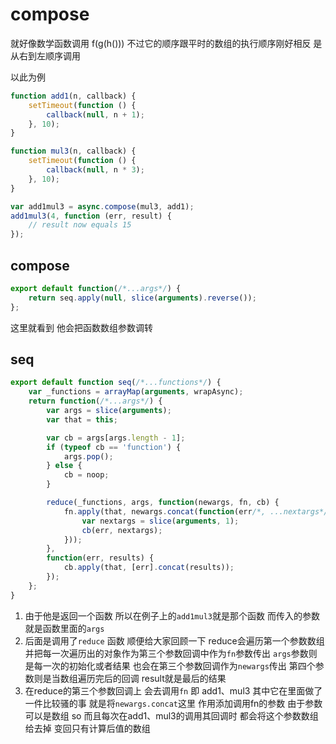 # compose

就好像数学函数调用 f(g(h())) 不过它的顺序跟平时的数组的执行顺序刚好相反 是从右到左顺序调用

以此为例

```javascript
function add1(n, callback) {
    setTimeout(function () {
        callback(null, n + 1);
    }, 10);
}

function mul3(n, callback) {
    setTimeout(function () {
        callback(null, n * 3);
    }, 10);
}

var add1mul3 = async.compose(mul3, add1);
add1mul3(4, function (err, result) {
    // result now equals 15
});
```

## compose

```javascript
export default function(/*...args*/) {
    return seq.apply(null, slice(arguments).reverse());
};
```

这里就看到 他会把函数数组参数调转

## seq

```javascript
export default function seq(/*...functions*/) {
    var _functions = arrayMap(arguments, wrapAsync);
    return function(/*...args*/) {
        var args = slice(arguments);
        var that = this;

        var cb = args[args.length - 1];
        if (typeof cb == 'function') {
            args.pop();
        } else {
            cb = noop;
        }

        reduce(_functions, args, function(newargs, fn, cb) {
            fn.apply(that, newargs.concat(function(err/*, ...nextargs*/) {
                var nextargs = slice(arguments, 1);
                cb(err, nextargs);
            }));
        },
        function(err, results) {
            cb.apply(that, [err].concat(results));
        });
    };
}
```

1. 由于他是返回一个函数 所以在例子上的`add1mul3`就是那个函数 而传入的参数就是函数里面的`args`
2. 后面是调用了`reduce` 函数  顺便给大家回顾一下 reduce会遍历第一个参数数组 并把每一次遍历出的对象作为第三个参数回调中作为`fn`参数传出   `args`参数则是每一次的初始化或者结果 也会在第三个参数回调作为`newargs`传出 第四个参数则是当数组遍历完后的回调 result就是最后的结果
3. 在reduce的第三个参数回调上 会去调用`fn` 即 add1、mul3 其中它在里面做了一件比较骚的事 就是将`newargs.concat`这里  作用添加调用fn的参数 由于参数可以是数组 so 而且每次在add1、mul3的调用其回调时 都会将这个参数数组给去掉 变回只有计算后值的数组

